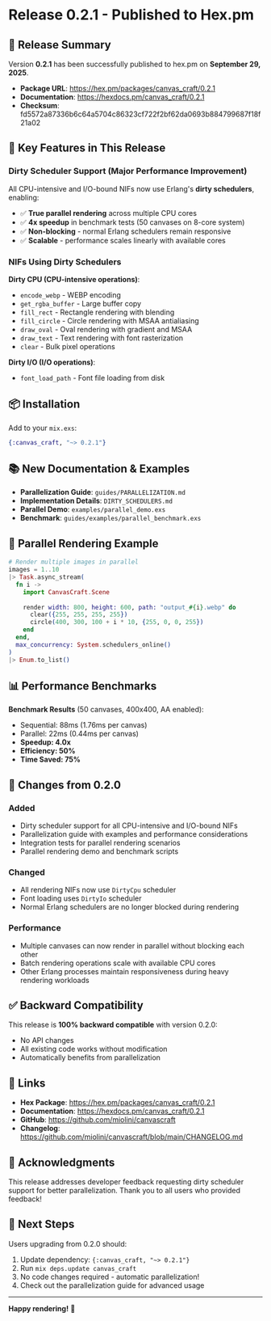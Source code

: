 # Release 0.2.1 - Published to Hex.pm

## 🎉 Release Summary

Version **0.2.1** has been successfully published to hex.pm on **September 29, 2025**.

- **Package URL**: https://hex.pm/packages/canvas_craft/0.2.1
- **Documentation**: https://hexdocs.pm/canvas_craft/0.2.1
- **Checksum**: fd5572a87336b6c64a5704c86323cf722f2bf62da0693b884799687f18f21a02

## 🚀 Key Features in This Release

### Dirty Scheduler Support (Major Performance Improvement)

All CPU-intensive and I/O-bound NIFs now use Erlang's **dirty schedulers**, enabling:

- ✅ **True parallel rendering** across multiple CPU cores
- ✅ **4x speedup** in benchmark tests (50 canvases on 8-core system)
- ✅ **Non-blocking** - normal Erlang schedulers remain responsive
- ✅ **Scalable** - performance scales linearly with available cores

### NIFs Using Dirty Schedulers

**Dirty CPU (CPU-intensive operations)**:
- `encode_webp` - WEBP encoding
- `get_rgba_buffer` - Large buffer copy
- `fill_rect` - Rectangle rendering with blending
- `fill_circle` - Circle rendering with MSAA antialiasing
- `draw_oval` - Oval rendering with gradient and MSAA
- `draw_text` - Text rendering with font rasterization
- `clear` - Bulk pixel operations

**Dirty I/O (I/O operations)**:
- `font_load_path` - Font file loading from disk

## 📦 Installation

Add to your `mix.exs`:

```elixir
{:canvas_craft, "~> 0.2.1"}
```

## 📚 New Documentation & Examples

- **Parallelization Guide**: `guides/PARALLELIZATION.md`
- **Implementation Details**: `DIRTY_SCHEDULERS.md`
- **Parallel Demo**: `examples/parallel_demo.exs`
- **Benchmark**: `guides/examples/parallel_benchmark.exs`

## 🧪 Parallel Rendering Example

```elixir
# Render multiple images in parallel
images = 1..10
|> Task.async_stream(
  fn i ->
    import CanvasCraft.Scene
    
    render width: 800, height: 600, path: "output_#{i}.webp" do
      clear({255, 255, 255, 255})
      circle(400, 300, 100 + i * 10, {255, 0, 0, 255})
    end
  end,
  max_concurrency: System.schedulers_online()
)
|> Enum.to_list()
```

## 📊 Performance Benchmarks

**Benchmark Results** (50 canvases, 400x400, AA enabled):
- Sequential: 88ms (1.76ms per canvas)
- Parallel: 22ms (0.44ms per canvas)
- **Speedup: 4.0x**
- **Efficiency: 50%**
- **Time Saved: 75%**

## 🔄 Changes from 0.2.0

### Added
- Dirty scheduler support for all CPU-intensive and I/O-bound NIFs
- Parallelization guide with examples and performance considerations
- Integration tests for parallel rendering scenarios
- Parallel rendering demo and benchmark scripts

### Changed
- All rendering NIFs now use `DirtyCpu` scheduler
- Font loading uses `DirtyIo` scheduler
- Normal Erlang schedulers are no longer blocked during rendering

### Performance
- Multiple canvases can now render in parallel without blocking each other
- Batch rendering operations scale with available CPU cores
- Other Erlang processes maintain responsiveness during heavy rendering workloads

## ✅ Backward Compatibility

This release is **100% backward compatible** with version 0.2.0:
- No API changes
- All existing code works without modification
- Automatically benefits from parallelization

## 🔗 Links

- **Hex Package**: https://hex.pm/packages/canvas_craft/0.2.1
- **Documentation**: https://hexdocs.pm/canvas_craft/0.2.1
- **GitHub**: https://github.com/miolini/canvascraft
- **Changelog**: https://github.com/miolini/canvascraft/blob/main/CHANGELOG.md

## 🙏 Acknowledgments

This release addresses developer feedback requesting dirty scheduler support for better parallelization. Thank you to all users who provided feedback!

## 📝 Next Steps

Users upgrading from 0.2.0 should:
1. Update dependency: `{:canvas_craft, "~> 0.2.1"}`
2. Run `mix deps.update canvas_craft`
3. No code changes required - automatic parallelization!
4. Check out the parallelization guide for advanced usage

---

**Happy rendering!** 🎨
